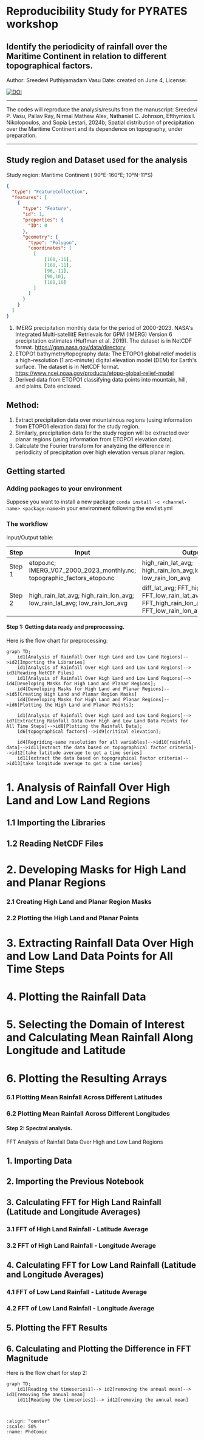# Reproducibility Study for PYRATES workshop

## Identify the periodicity of rainfall over the Maritime Continent in relation to different topographical factors.

 Author: Sreedevi Puthiyamadam Vasu
 Date: created on June 4, 
 License:
 
[![DOI](https://zenodo.org/badge/810518047.svg)](https://zenodo.org/doi/10.5281/zenodo.11508508)
______________________________________________________________

The codes will reproduce the analysis/results from the manuscript: Sreedevi P. Vasu, Pallav Ray, Nirmal Mathew Alex, Nathaniel C. Johnson, Efthymios I. Nikolopoulos, and Sopia Lestari, 2024b; Spatial distribution of precipitation over the Maritime Continent and its dependence on topography, under preparation.
______________________________________________________________

## Study region and Dataset used for the analysis
Study region: Maritime Continent ( 90°E-160°E; 10°N-11°S)
```geojson
{
  "type": "FeatureCollection",
  "features": [
    {
      "type": "Feature",
      "id": 1,
      "properties": {
        "ID": 0
      },
      "geometry": {
        "type": "Polygon",
        "coordinates": [
          [
              [160,-11],
              [160,-11],
              [90,-11],
              [90,10],
              [160,10]
          ]
        ]
      }
    }
  ]
}
```

1. IMERG precipitation monthly data for the period of 2000-2023.
   NASA's Integrated Multi-satellitE Retrievals for GPM (IMERG) Version 6 precipitation estimates (Huffman et al. 2019). The dataset is in NetCDF format.
   https://gpm.nasa.gov/data/directory
2. ETOPO1 bathymetry/topography data:
   The ETOPO1 global relief model is a high-resolution (1 arc-minute) digital elevation model (DEM) for Earth's surface. The dataset is in NetCDF format.
   https://www.ncei.noaa.gov/products/etopo-global-relief-model
3. Derived data from ETOPO1 classifying data points into mountain, hill, and plains.
   Data enclosed.


## Method: 
1. Extract precipitation data over mountainous regions (using information from ETOPO1 elevation data) for the study region.
2. Similarly, precipitation data for the study region will be extracted over planar regions (using information from ETOPO1 elevation data).
3. Calculate the Fourier transform for analyzing the difference in periodicity of precipitation over high elevation versus planar region.



## Getting started

### Adding packages to your environment

Suppose you want to install a new package `conda install -c <channel-name> <package-name>`in your environment following the envlist.yml

### The workflow

Input/Output table:

| Step | Input | Output | Code |
| --- | --- | --- | --- |
| Step 1 | etopo.nc; IMERG_V07_2000_2023_monthly.nc; topographic_factors_etopo.nc| high_rain_lat_avg; high_rain_lon_avg;low_rain_lat_avg; low_rain_lon_avg | L1_prepocessing_data.ipynb | 
| Step 2 | high_rain_lat_avg; high_rain_lon_avg; low_rain_lat_avg; low_rain_lon_avg| diff_lat_avg; FFT_high_rain_lat_avg; FFT_low_rain_lat_avg; diff_lon_avg; FFT_high_rain_lon_avg; FFT_low_rain_lon_avg| L2_spectral_analysis_visualization.ipynb | 


#### Step 1: Getting data ready and preprocessing.
Here is the flow chart for preprocessing:

```mermaid
graph TD;
    id1[Analysis of Rainfall Over High Land and Low Land Regions]-->id2[Importing the Libraries]
    id1[Analysis of Rainfall Over High Land and Low Land Regions]--> id3[Reading NetCDF Files]
    id1[Analysis of Rainfall Over High Land and Low Land Regions]--> id4[Developing Masks for High Land and Planar Regions]; 
    id4[Developing Masks for High Land and Planar Regions]-->id5[Creating High Land and Planar Region Masks]
    id4[Developing Masks for High Land and Planar Regions]-->id6[Plotting the High Land and Planar Points];
    
    id1[Analysis of Rainfall Over High Land and Low Land Regions]--> id7[Extracting Rainfall Data Over High and Low Land Data Points for All Time Steps]-->id8[Plotting the Rainfall Data];
    id6[topographical factors]-->id9[critical elevation];  
    
    id4[Regriding-same resolution for all variables]-->id10[rainfall data]-->id11[extract the data based on topographical factor criteria]-->id12[take latitude average to get a time series]
    id11[extract the data based on topographical factor criteria]-->id13[take longitude average to get a time series]
```
# 1. Analysis of Rainfall Over High Land and Low Land Regions

## 1.1 Importing the Libraries

## 1.2 Reading NetCDF Files

# 2. Developing Masks for High Land and Planar Regions

### 2.1 Creating High Land and Planar Region Masks

### 2.2 Plotting the High Land and Planar Points

# 3. Extracting Rainfall Data Over High and Low Land Data Points for All Time Steps

# 4. Plotting the Rainfall Data

# 5. Selecting the Domain of Interest and Calculating Mean Rainfall Along Longitude and Latitude

# 6. Plotting the Resulting Arrays

### 6.1 Plotting Mean Rainfall Across Different Latitudes

### 6.2 Plotting Mean Rainfall Across Different Longitudes

#### Step 2: Spectral analysis.


FFT Analysis of Rainfall Data Over High and Low Land Regions
## 1. Importing Data
## 2. Importing the Previous Notebook
## 3. Calculating FFT for High Land Rainfall (Latitude and Longitude Averages)
### 3.1 FFT of High Land Rainfall - Latitude Average
### 3.2 FFT of High Land Rainfall - Longitude Average
## 4. Calculating FFT for Low Land Rainfall (Latitude and Longitude Averages)
### 4.1 FFT of Low Land Rainfall - Latitude Average
### 4.2 FFT of Low Land Rainfall - Longitude Average
## 5. Plotting the FFT Results
## 6. Calculating and Plotting the Difference in FFT Magnitude
Here is the flow chart for step 2:

```mermaid
graph TD;
    id1[Reading the timeseries1]--> id2[removing the annual mean]--> id3[removing the annual mean]
    id11[Reading the timeseries1]--> id12[removing the annual mean]
```

```


````

```{image} /assets/images/phdComic.jpg
:align: "center"
:scale: 50%
:name: PhdComic
```




